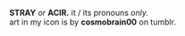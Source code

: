 **STRAY** *or* **ACIR.** it / its pronouns *only.* <br>
art in my icon is by **cosmobrain00** on tumblr.
